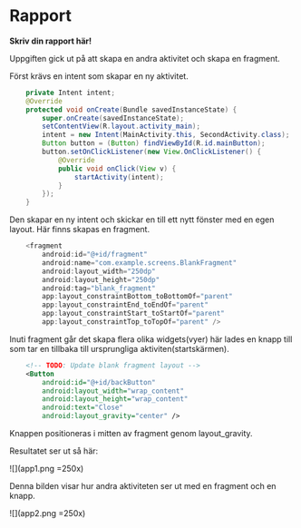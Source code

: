 
# Rapport

**Skriv din rapport här!**

Uppgiften gick ut på att skapa en andra aktivitet och skapa en fragment.

Först krävs en intent som skapar en ny aktivitet.
```java
    private Intent intent;
    @Override
    protected void onCreate(Bundle savedInstanceState) {
        super.onCreate(savedInstanceState);
        setContentView(R.layout.activity_main);
        intent = new Intent(MainActivity.this, SecondActivity.class);
        Button button = (Button) findViewById(R.id.mainButton);
        button.setOnClickListener(new View.OnClickListener() {
            @Override
            public void onClick(View v) {
                startActivity(intent);
            }
        });
    }
```
Den skapar en ny intent och skickar en till ett nytt fönster med en egen layout. Här finns skapas en fragment.
```java
    <fragment
        android:id="@+id/fragment"
        android:name="com.example.screens.BlankFragment"
        android:layout_width="250dp"
        android:layout_height="250dp"
        android:tag="blank_fragment"
        app:layout_constraintBottom_toBottomOf="parent"
        app:layout_constraintEnd_toEndOf="parent"
        app:layout_constraintStart_toStartOf="parent"
        app:layout_constraintTop_toTopOf="parent" />
```      
Inuti fragment går det skapa flera olika widgets(vyer) här lades en knapp till som tar en tillbaka till ursprungliga aktiviten(startskärmen).
```xml
    <!-- TODO: Update blank fragment layout -->
    <Button
        android:id="@+id/backButton"
        android:layout_width="wrap_content"
        android:layout_height="wrap_content"
        android:text="Close"
        android:layout_gravity="center" />
```
Knappen positioneras i mitten av fragment genom layout_gravity.

Resultatet ser ut så här:

![](app1.png =250x)

Denna bilden visar hur andra aktiviteten ser ut med en fragment och en knapp.

![](app2.png =250x)

